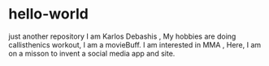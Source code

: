 # hello-world
just another repository
I am Karlos Debashis , My hobbies are doing callisthenics workout, I am a movieBuff.
I am interested in MMA ,
Here, I am on a misson to invent a social media app and site.
